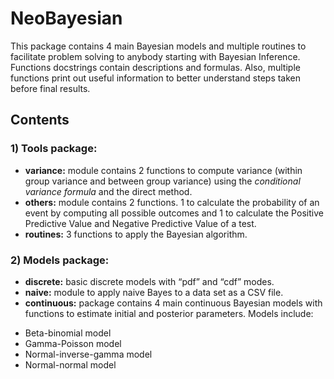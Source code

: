 # NeoBayesian

This package contains 4 main Bayesian models and multiple routines to facilitate problem solving to anybody starting with Bayesian Inference. Functions docstrings contain descriptions and formulas. Also, multiple functions print out useful information to better understand steps taken before final results.

## Contents

### 1) Tools package:

- **variance:** module contains 2 functions to compute variance (within group variance and between group variance) using the *conditional variance formula* and the direct method.
- **others:** module contains 2 functions. 1 to calculate the probability of an event by computing all possible outcomes and 1 to calculate the Positive Predictive Value and Negative Predictive Value of a test.
- **routines:** 3 functions to apply the Bayesian algorithm. 

### 2) Models package:

- **discrete:** basic discrete models with “pdf” and “cdf” modes.
- **naive:** module to apply naive Bayes to a data set as a CSV file.
- **continuous:** package contains 4 main continuous Bayesian models with functions to estimate initial and posterior parameters. Models include:
* Beta-binomial model
* Gamma-Poisson model
* Normal-inverse-gamma model
* Normal-normal model



